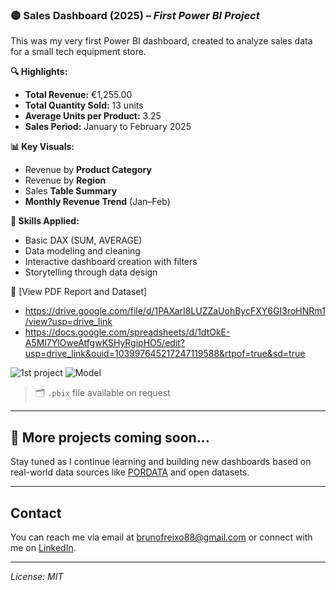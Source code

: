 ### 🟡 **Sales Dashboard (2025)** – *First Power BI Project*

This was my very first Power BI dashboard, created to analyze sales data for a small tech equipment store.

**🔍 Highlights:**
- **Total Revenue:** €1,255.00  
- **Total Quantity Sold:** 13 units  
- **Average Units per Product:** 3.25  
- **Sales Period:** January to February 2025

**📊 Key Visuals:**
- Revenue by **Product Category**  
- Revenue by **Region**  
- Sales **Table Summary**  
- **Monthly Revenue Trend** (Jan–Feb)

**🧠 Skills Applied:**
- Basic DAX (SUM, AVERAGE)
- Data modeling and cleaning
- Interactive dashboard creation with filters
- Storytelling through data design



 📄 [View PDF Report and Dataset] 
- https://drive.google.com/file/d/1PAXarI8LUZZaUohBycFXY6GI3roHNRm1/view?usp=drive_link
- https://docs.google.com/spreadsheets/d/1dtOkE-A5Ml7YlOweAtfgwKSHyRgipHO5/edit?usp=drive_link&ouid=103997645217247119588&rtpof=true&sd=true
 
![1st project](https://github.com/user-attachments/assets/f0509d6a-a687-4ff5-81e3-8bde24c21599)
![Model](https://github.com/user-attachments/assets/e930d604-82da-40e1-a7c4-66843ba1393f)
> 🗂️ `.pbix` file available on request

---

## 🚀 More projects coming soon...

Stay tuned as I continue learning and building new dashboards based on real-world data sources like [PORDATA](https://www.pordata.pt/) and open datasets.

---



## Contact

You can reach me via email at [brunofreixo88@gmail.com](mailto:brunofreixo88@gmail.com) or connect with me on [LinkedIn](https://www.linkedin.com/in/bruno-freixo-2a28b7147).



---

*License: MIT*  

